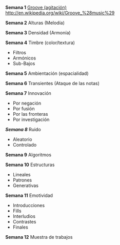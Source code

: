 __Semana 1__ [Groove (agitación)](Semana1_Groove.md)   
        http://en.wikipedia.org/wiki/Groove_%28music%29

__Semana 2__ Alturas (Melodía)

__Semana 3__  Densidad (Armonía)

__Semana 4__ Timbre (color/textura)
* Filtros
* Armónicos
* Sub-Bajos

__Semana 5__ Ambientación (espacialidad)

__Semana 6__ Transientes (Ataque de las notas)

__Semana 7__ Innovación
* Por negación
* Por fusión
* Por las fronteras
* Por investigación

___Semana 8___ Ruido
* Aleatorio
* Controlado

__Semana 9__ Algoritmos

__Semana 10__ Estructuras
* Lineales
* Patrones
* Generativas

__Semana 11__ Emotividad
* Introducciones
* Fills
* Interludios
* Contrastes
* Finales

__Semana 12__ Muestra de trabajos
